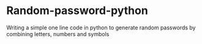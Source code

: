 # Random-password-python
Writing a simple one line code in python to generate random passwords by combining letters, numbers and symbols
